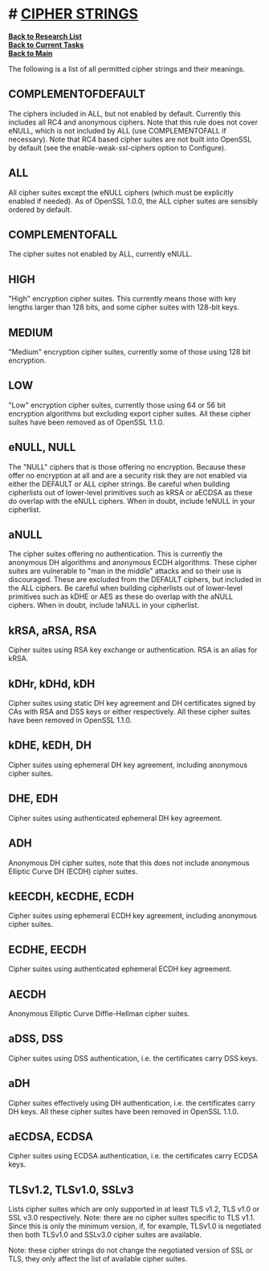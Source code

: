 # # **[CIPHER STRINGS](https://docs.openssl.org/3.3/man1/openssl-ciphers/#cipher-strings)**

**[Back to Research List](../../../research_list.md)**\
**[Back to Current Tasks](../../../../a_status/current_tasks.md)**\
**[Back to Main](../../../../README.md)**

The following is a list of all permitted cipher strings and their meanings.

## COMPLEMENTOFDEFAULT

The ciphers included in ALL, but not enabled by default. Currently this includes all RC4 and anonymous ciphers. Note that this rule does not cover eNULL, which is not included by ALL (use COMPLEMENTOFALL if necessary). Note that RC4 based cipher suites are not built into OpenSSL by default (see the enable-weak-ssl-ciphers option to Configure).

## ALL

All cipher suites except the eNULL ciphers (which must be explicitly enabled if needed). As of OpenSSL 1.0.0, the ALL cipher suites are sensibly ordered by default.

## COMPLEMENTOFALL

The cipher suites not enabled by ALL, currently eNULL.

## HIGH

"High" encryption cipher suites. This currently means those with key lengths larger than 128 bits, and some cipher suites with 128-bit keys.

## MEDIUM

"Medium" encryption cipher suites, currently some of those using 128 bit encryption.

## LOW

"Low" encryption cipher suites, currently those using 64 or 56 bit encryption algorithms but excluding export cipher suites. All these cipher suites have been removed as of OpenSSL 1.1.0.

## eNULL, NULL

The "NULL" ciphers that is those offering no encryption. Because these offer no encryption at all and are a security risk they are not enabled via either the DEFAULT or ALL cipher strings. Be careful when building cipherlists out of lower-level primitives such as kRSA or aECDSA as these do overlap with the eNULL ciphers. When in doubt, include !eNULL in your cipherlist.

## aNULL

The cipher suites offering no authentication. This is currently the anonymous DH algorithms and anonymous ECDH algorithms. These cipher suites are vulnerable to "man in the middle" attacks and so their use is discouraged. These are excluded from the DEFAULT ciphers, but included in the ALL ciphers. Be careful when building cipherlists out of lower-level primitives such as kDHE or AES as these do overlap with the aNULL ciphers. When in doubt, include !aNULL in your cipherlist.

## kRSA, aRSA, RSA

Cipher suites using RSA key exchange or authentication. RSA is an alias for kRSA.

## kDHr, kDHd, kDH

Cipher suites using static DH key agreement and DH certificates signed by CAs with RSA and DSS keys or either respectively. All these cipher suites have been removed in OpenSSL 1.1.0.

## kDHE, kEDH, DH

Cipher suites using ephemeral DH key agreement, including anonymous cipher suites.

## DHE, EDH

Cipher suites using authenticated ephemeral DH key agreement.

## ADH

Anonymous DH cipher suites, note that this does not include anonymous Elliptic Curve DH (ECDH) cipher suites.

## kEECDH, kECDHE, ECDH

Cipher suites using ephemeral ECDH key agreement, including anonymous cipher suites.

## ECDHE, EECDH

Cipher suites using authenticated ephemeral ECDH key agreement.

## AECDH

Anonymous Elliptic Curve Diffie-Hellman cipher suites.

## aDSS, DSS

Cipher suites using DSS authentication, i.e. the certificates carry DSS keys.

## aDH

Cipher suites effectively using DH authentication, i.e. the certificates carry DH keys. All these cipher suites have been removed in OpenSSL 1.1.0.

## aECDSA, ECDSA

Cipher suites using ECDSA authentication, i.e. the certificates carry ECDSA keys.

## TLSv1.2, TLSv1.0, SSLv3

Lists cipher suites which are only supported in at least TLS v1.2, TLS v1.0 or SSL v3.0 respectively. Note: there are no cipher suites specific to TLS v1.1. Since this is only the minimum version, if, for example, TLSv1.0 is negotiated then both TLSv1.0 and SSLv3.0 cipher suites are available.

Note: these cipher strings do not change the negotiated version of SSL or TLS, they only affect the list of available cipher suites.
